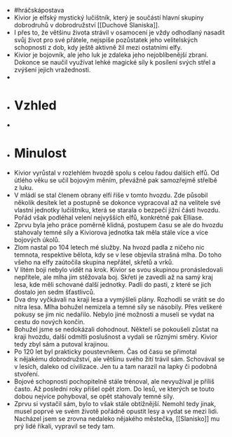 - #hráčskápostava
- Kivior je elfský mystický lučištník, který je součástí hlavní skupiny dobrodruhů v dobrodružství [[Duchové Slaniska]].
- I přes to, že většinu života strávil v osamocení je vždy odhodlaný nasadit svůj život pro své přátele, nejspíše pozůstatek jeho velitelských schopností z dob, kdy ještě aktivně žil mezi ostatními elfy.
- Kivior je bojovník, ale jeho luk je zdaleka jeho nejoblíbenější zbraní. Dokonce se naučil využívat lehké magické síly k posílení svých střel a zvýšení jejich vražednosti.
-
- # Vzhled
-
- # Minulost
- Kivior vyrůstal v rozlehlém hvozdě spolu s celou řadou dalších elfů. Od útlého věku se učil bojovým
  měním, převážně pak samozřejmě střelbě z luku.
- V mládí se stal členem obrany elfí říše v tomto hvozdu. Zde působil několik desítek let a postupně se dokonce vypracoval až na velitele své vlastní jednotky lučištníku, která se starala o bezpečí jižní části hvozdu. Pořád však podléhal velení nejvyšších elfů, konkrétně pak Elliase.
- Zprvu byla jeho práce poměrně klidná, postupem času se ale do hvozdu stahovaly temné síly a Kiviorova jednotka tak měla stále více a více bojových úkolů.
- Zlom nastal po 104 letech mé služby. Na hvozd padla z ničeho nic temnota, respektive bělota, kdy se v lese objevila strašná mlha. Do toho všeho na elfy zaútočila skupina nepřátel, skřetů a vrků.
- V lítém boji nebylo vidět na krok. Kivior se svou skupinou pronásledovali nepřítele, ale mlha jim stěžovala boj. Skřeti je zavedli až na samý kraj lesa, kde měli schované další jednotky. Padli do pasti, z které se jich dostalo jen sedm šťastlivců.
- Dva dny vyčkávali na kraji lesa a vymýšleli plány. Rozhodli se vrátit se do nitra lesa. Mlha bohužel nemizela a temné síly se násobily. Přes veškeré pokusy se jim nic nedařilo. Nebylo jiné možnosti a museli se vydat na cestu do nových končin.
- Bohužel jsme se nedokázali dohodnout. Někteří se pokoušeli zůstat na kraji hvozdu, další odmítli poslušnost a vydali se různými směry. Kivior tedy zbyl sám a putoval krajinou.
- Po 120 let byl prakticky poustevníkem. Čas od času se přimotal k nějakému dobrodružství, ale většinu svého žití trávil sám. Schovával se v lesích, daleko od civilizace. Jen tu a tam narazil na lapky či podobná stvoření.
- Bojové schopnosti pochopitelně stále trénoval, ale nevyužíval je příliš často. Až poslední roky
  přišel opět zlom. Do lesů, ve kterých se touto dobou nejvíce pohyboval, se opět stahovaly
  temné síly.
- Zprvu si vystačil sám, bylo to však stále obtížnější. Nemohl tedy jinak, musel poprvé ve svém životě pořádně opustit lesy a vydat se mezi lidi. Nacházel jsem se zrovna nedaleko nějakého městečka, [[Slanisko]] mu prý lidé říkali, vypravil se tedy tam.